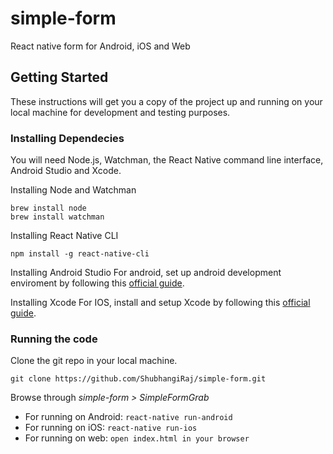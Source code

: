 # simple-form
React native form for Android, iOS and Web
## Getting Started
These instructions will get you a copy of the project up and running on your local machine for development and testing purposes.
### Installing Dependecies
You will need Node.js, Watchman, the React Native command line interface, Android Studio and Xcode.

Installing Node and Watchman
```
brew install node
brew install watchman
```
Installing React Native CLI
```
npm install -g react-native-cli
```
Installing Android Studio
For android, set up android development enviroment by following this [official guide](https://facebook.github.io/react-native/docs/getting-started.html).

Installing Xcode
For IOS, install and setup Xcode by following this [official guide](https://facebook.github.io/react-native/docs/getting-started.html).

### Running the code
Clone the git repo in your local machine. 
```
git clone https://github.com/ShubhangiRaj/simple-form.git
```
Browse through *simple-form > SimpleFormGrab*
- For running on Android: ```react-native run-android```
- For running on iOS: ```react-native run-ios```
- For running on web: ```open index.html in your browser```
